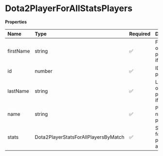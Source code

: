 # Dota2PlayerForAllStatsPlayers

**Properties**

| Name      | Type                                 | Required | Description                                 |
| :-------- | :----------------------------------- | :------- | :------------------------------------------ |
| firstName | string                               | ✅       | First name of the player. `null` if unknown |
| id        | number                               | ✅       | ID of the player                            |
| lastName  | string                               | ✅       | Last name of the player. `null` if unknown  |
| name      | string                               | ✅       | Professional name of the player             |
| stats     | Dota2PlayerStatsForAllPlayersByMatch | ✅       | Statistics for all players for a match      |
